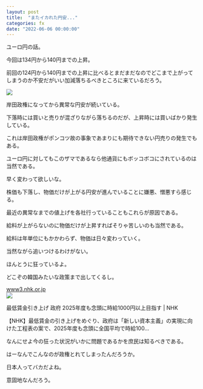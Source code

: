 ```yaml
---
layout: post
title:  "またイカれた円安..."
categories: fx
date: "2022-06-06 00:00:00"
---
```


ユーロ円の話。

今回は134円から140円までの上昇。

前回の124円から140円までの上昇に比べるとまだまだなのでどこまで上がってしまうのか不安だがいい加減落ちるべきところに来ているだろう。


<div class="trim">
  <div class="trim__item">
    <a href="{{ site.url }}/assets/images/2022-06-06-report/14-27-10.png">
      <img class="one" src="{{ site.url }}/assets/thumbnail/2022-06-06-report/14-27-10.png">
    </a>
  </div>
</div>


岸田政権になってから異常な円安が続いている。

下落時には買いと売りが混ざりながら落ちるのだが、上昇時には買いばかり発生している。

これは岸田政権がポンコツ故の事象であまりにも期待できない円売りの発生でもある。

ユーロ円に対してもこのザマであるなら他通貨にもボッコボコにされているのは当然である。

早く変わって欲しいな。

株価も下落し、物価だけが上がる円安が進んでいることに嫌悪、憎悪すら感じる。

最近の異常なまでの値上げを各社行っていることもこれらが原因である。

給料が上がらないのに物価だけが上昇すればそりゃ苦しいのも当然である。

給料は年単位にもかかわらず、物価は日々変わっていく。

当然ながら追いつけるわけがない。

ほんとうに狂っているよ。

どこぞの韓国みたいな政策まで出してくるし。


<div class="card">
  <a href="https://www3.nhk.or.jp/news/html/20220602/k10013655231000.html"></a>
  <div class="card__header">
    <a href="https://www3.nhk.or.jp/news/html/20220602/k10013655231000.html">www3.nhk.or.jp</a>
  </div>
  <div class="card__image">
    <img src="https://www3.nhk.or.jp/news/html/20220602/K10013655231_2206022034_0602204902_01_02.jpg">
  </div>
  <div class="card__title">
    <p>最低賃金引き上げ 政府 2025年度も念頭に時給1000円以上目指す | NHK</p>
  </div>
  <div class="card__description">
    <p>【NHK】最低賃金の引き上げをめぐり、政府は「新しい資本主義」の実現に向けた工程表の案で、2025年度も念頭に全国平均で時給100…</p>
  </div>
</div>


なんにせよ今の狂った状況がいかに問題であるかを庶民は知るべきである。

はーなんでこんなのが政権とれてしまったんだろうか。

日本人ってバカだよね。

意固地なんだろう。
